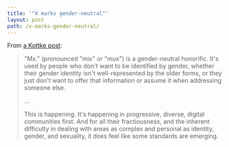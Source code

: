 ```yaml
---
title: '"X marks gender-neutral"'
layout: post
path: /x-marks-gender-neutral/
---
```


From [a Kottke post](https://kottke.org/16/06/x-marks-gender-neutral):

> "Mx." (pronounced "mix" or "mux") is a gender-neutral honorific. It's used by people who don't want to be identified by gender, whether their gender identity isn't well-represented by the older forms, or they just don't want to offer that information or assume it when addressing someone else.
>
> ...
>
> This is happening. It's happening in progressive, diverse, digital communities first. And for all their fractiousness, and the inherent difficulty in dealing with areas as complex and personal as identity, gender, and sexuality, it does feel like some standards are emerging.

